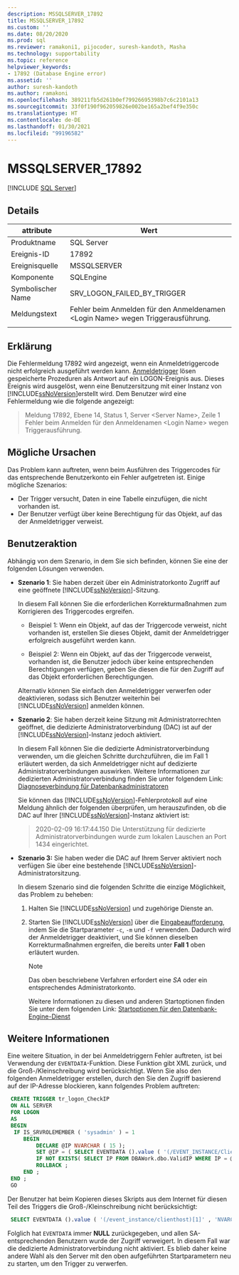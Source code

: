 ```yaml
---
description: MSSQLSERVER_17892
title: MSSQLSERVER_17892
ms.custom: ''
ms.date: 08/20/2020
ms.prod: sql
ms.reviewer: ramakoni1, pijocoder, suresh-kandoth, Masha
ms.technology: supportability
ms.topic: reference
helpviewer_keywords:
- 17892 (Database Engine error)
ms.assetid: ''
author: suresh-kandoth
ms.author: ramakoni
ms.openlocfilehash: 389211fb5d261b0ef79926695398b7c6c2101a13
ms.sourcegitcommit: 33f0f190f962059826e002be165a2bef4f9e350c
ms.translationtype: HT
ms.contentlocale: de-DE
ms.lasthandoff: 01/30/2021
ms.locfileid: "99196582"
---
```

# <a name="mssqlserver_17892"></a>MSSQLSERVER_17892
 [!INCLUDE [SQL Server](../../includes/applies-to-version/sqlserver.md)]

## <a name="details"></a>Details

|attribute|Wert|
|---|---|
|Produktname|SQL Server|
|Ereignis-ID|17892|
|Ereignisquelle|MSSQLSERVER|
|Komponente|SQLEngine|
|Symbolischer Name|SRV_LOGON_FAILED_BY_TRIGGER|
|Meldungstext|Fehler beim Anmelden für den Anmeldenamen \<Login Name> wegen Triggerausführung.|
||

## <a name="explanation"></a>Erklärung

Die Fehlermeldung 17892 wird angezeigt, wenn ein Anmeldetriggercode nicht erfolgreich ausgeführt werden kann. [Anmeldetrigger](../triggers/logon-triggers.md) lösen gespeicherte Prozeduren als Antwort auf ein LOGON-Ereignis aus. Dieses Ereignis wird ausgelöst, wenn eine Benutzersitzung mit einer Instanz von [!INCLUDE[ssNoVersion](../../includes/ssnoversion-md.md)]erstellt wird. Dem Benutzer wird eine Fehlermeldung wie die folgende angezeigt:

> Meldung 17892, Ebene 14, Status 1, Server \<Server Name>, Zeile 1  
Fehler beim Anmelden für den Anmeldenamen \<Login Name> wegen Triggerausführung.

## <a name="possible-causes"></a>Mögliche Ursachen

Das Problem kann auftreten, wenn beim Ausführen des Triggercodes für das entsprechende Benutzerkonto ein Fehler aufgetreten ist. Einige mögliche Szenarios:

- Der Trigger versucht, Daten in eine Tabelle einzufügen, die nicht vorhanden ist.
- Der Benutzer verfügt über keine Berechtigung für das Objekt, auf das der Anmeldetrigger verweist.

## <a name="user-action"></a>Benutzeraktion

Abhängig von dem Szenario, in dem Sie sich befinden, können Sie eine der folgenden Lösungen verwenden.

- **Szenario 1**: Sie haben derzeit über ein Administratorkonto Zugriff auf eine geöffnete [!INCLUDE[ssNoVersion](../../includes/ssnoversion-md.md)]-Sitzung.

  In diesem Fall können Sie die erforderlichen Korrekturmaßnahmen zum Korrigieren des Triggercodes ergreifen.

  - Beispiel 1: Wenn ein Objekt, auf das der Triggercode verweist, nicht vorhanden ist, erstellen Sie dieses Objekt, damit der Anmeldetrigger erfolgreich ausgeführt werden kann.

  - Beispiel 2: Wenn ein Objekt, auf das der Triggercode verweist, vorhanden ist, die Benutzer jedoch über keine entsprechenden Berechtigungen verfügen, geben Sie diesen die für den Zugriff auf das Objekt erforderlichen Berechtigungen.  
  
  Alternativ können Sie einfach den Anmeldetrigger verwerfen oder deaktivieren, sodass sich Benutzer weiterhin bei [!INCLUDE[ssNoVersion](../../includes/ssnoversion-md.md)] anmelden können.  

- **Szenario 2**: Sie haben derzeit keine Sitzung mit Administratorrechten geöffnet, die dedizierte Administratorverbindung (DAC) ist auf der [!INCLUDE[ssNoVersion](../../includes/ssnoversion-md.md)]-Instanz jedoch aktiviert.

    In diesem Fall können Sie die dedizierte Administratorverbindung verwenden, um die gleichen Schritte durchzuführen, die im Fall 1 erläutert werden, da sich Anmeldetrigger nicht auf dedizierte Administratorverbindungen auswirken. Weitere Informationen zur dedizierten Administratorverbindung finden Sie unter folgendem Link: [Diagnoseverbindung für Datenbankadministratoren](../../database-engine/configure-windows/diagnostic-connection-for-database-administrators.md)

    Sie können das [!INCLUDE[ssNoVersion](../../includes/ssnoversion-md.md)]-Fehlerprotokoll auf eine Meldung ähnlich der folgenden überprüfen, um herauszufinden, ob die DAC auf Ihrer [!INCLUDE[ssNoVersion](../../includes/ssnoversion-md.md)]-Instanz aktiviert ist:

    > 2020-02-09 16:17:44.150 Die Unterstützung für dedizierte Administratorverbindungen wurde zum lokalen Lauschen an Port 1434 eingerichtet.  

- **Szenario 3:** Sie haben weder die DAC auf Ihrem Server aktiviert noch verfügen Sie über eine bestehende [!INCLUDE[ssNoVersion](../../includes/ssnoversion-md.md)]-Administratorsitzung.

    In diesem Szenario sind die folgenden Schritte die einzige Möglichkeit, das Problem zu beheben:
  
    1. Halten Sie [!INCLUDE[ssNoVersion](../../includes/ssnoversion-md.md)] und zugehörige Dienste an.
    2. Starten Sie [!INCLUDE[ssNoVersion](../../includes/ssnoversion-md.md)] über die [Eingabeaufforderung](/previous-versions/sql/sql-server-2008-r2/ms180965(v=sql.105)), indem Sie die Startparameter `-c`, `-m` und `-f` verwenden. Dadurch wird der Anmeldetrigger deaktiviert, und Sie können dieselben Korrekturmaßnahmen ergreifen, die bereits unter **Fall 1** oben erläutert wurden.
  
        > [!NOTE]
        > Das oben beschriebene Verfahren erfordert eine *SA* oder ein entsprechendes Administratorkonto.
  
         Weitere Informationen zu diesen und anderen Startoptionen finden Sie unter dem folgenden Link: [Startoptionen für den Datenbank-Engine-Dienst](../../database-engine/configure-windows/database-engine-service-startup-options.md)

## <a name="more-information"></a>Weitere Informationen

Eine weitere Situation, in der bei Anmeldetriggern Fehler auftreten, ist bei Verwendung der `EVENTDATA`-Funktion. Diese Funktion gibt XML zurück, und die Groß-/Kleinschreibung wird berücksichtigt.  Wenn Sie also den folgenden Anmeldetrigger erstellen, durch den Sie den Zugriff basierend auf der IP-Adresse blockieren, kann folgendes Problem auftreten:

``` sql
 CREATE TRIGGER tr_logon_CheckIP  
 ON ALL SERVER  
 FOR LOGON  
 AS
 BEGIN
  IF IS_SRVROLEMEMBER ( 'sysadmin' ) = 1  
     BEGIN
         DECLARE @IP NVARCHAR ( 15 );  
         SET @IP = ( SELECT EVENTDATA ().value ( '(/EVENT_INSTANCE/ClientHost)[1]' , 'NVARCHAR(15)' ));  
         IF NOT EXISTS( SELECT IP FROM DBAWork.dbo.ValidIP WHERE IP = @IP )  
         ROLLBACK ;  
     END ;  
 END ;  
 GO
```

Der Benutzer hat beim Kopieren dieses Skripts aus dem Internet für diesen Teil des Triggers die Groß-/Kleinschreibung nicht berücksichtigt:

```sql
 SELECT EVENTDATA ().value ( '(/event_instance/clienthost)[1]' , 'NVARCHAR(15)' ));  
```

Folglich hat `EVENTDATA` immer **NULL** zurückgegeben, und allen SA-entsprechenden Benutzern wurde der Zugriff verweigert. In diesem Fall war die dedizierte Administratorverbindung nicht aktiviert. Es blieb daher keine andere Wahl als den Server mit den oben aufgeführten Startparametern neu zu starten, um den Trigger zu verwerfen.